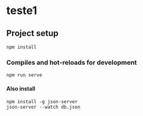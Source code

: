 # teste1

## Project setup
```
npm install
```

### Compiles and hot-reloads for development
```
npm run serve
```

#### Also install

```
npm install -g json-server
json-server --watch db.json
